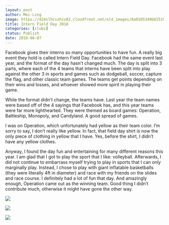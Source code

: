 ```yaml
---
layout: post
author: Mei-Ling
image: https://d24slhcvzhzz82.cloudfront.net/old_images/6a0105349b8251970b022ad3a66a2c200b.jpg
title: Intern Field Day 2018
categories: [clubs]
status: Publish
date: 2018-08-07
---
```


Facebook gives their interns so many opportunities to have fun. A really big event they hold is called Intern Field Day. Facebook had the same event last year, and the format of the day hasn’t changed much. The day is split into 3 parts, where each of the 4 teams that interns have been split into play against the other 3 in sports and games such as dodgeball, soccer, capture the flag, and other classic team games. The teams get points depending on their wins and losses, and whoever showed more spirit in playing their game.

While the format didn't change, the teams have. Last year the team names were based off of the 4 sayings that Facebook has, and this year teams were far more lighthearted. They were themed as board games: Operation, Battleship, Monopoly, and Candyland. A good spread of games.

I was on Operation, which unfortunately had yellow as their team color. I’m sorry to say, I don’t really like yellow. In fact, that field day shirt is now the only piece of clothing in yellow that I have. Yes, before the shirt, I didn’t have any yellow clothes.

Anyway, I found the day fun and entertaining for many different reasons this year. I am glad that I got to play the sport that I like: volleyball. Afterwards, I did not continue to embarrass myself trying to play in sports that I can only marginally play. Instead, I chose to play with giant inflatable basketballs (they were literally 4ft in diameter) and race with my friends on the slides and race course. I definitely had a lot of fun that day. And amazingly enough, Operation came out as the winning team. Good thing I didn’t contribute much, otherwise it might have gone the other way.


![](https://d24slhcvzhzz82.cloudfront.net/old_images/6a0105349b8251970b022ad3a66a30200b.jpg)

![](https://d24slhcvzhzz82.cloudfront.net/old_images/6a0105349b8251970b022ad3a66a34200b.jpg)

![](https://d24slhcvzhzz82.cloudfront.net/old_images/6a0105349b8251970b022ad3a66a38200b.jpg)
